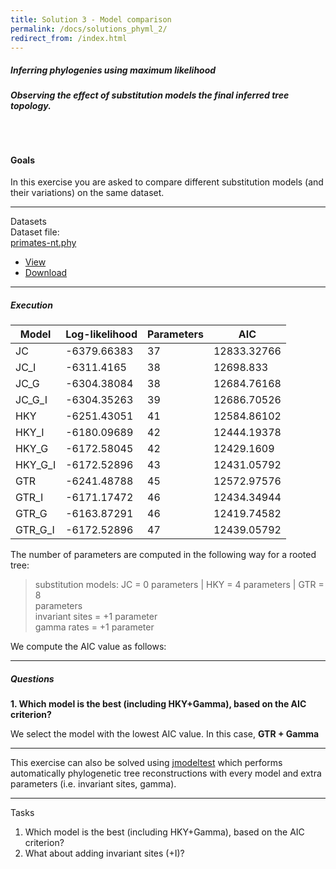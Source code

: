 ```yaml
---
title: Solution 3 - Model comparison
permalink: /docs/solutions_phyml_2/
redirect_from: /index.html
---
```


##### Inferring phylogenies using maximum likelihood
###### **Observing the effect of substitution models the final inferred tree topology.**

<br>

#### Goals

In this exercise you are asked to compare different substitution models (and their variations) on the same dataset.


---

<div class="panel panel-primary">
    <div class="panel-heading">Datasets</div>
    <div class="panel-body">
        Dataset file: <div class="btn-group">
          <a href="#" class="btn btn-default">primates-nt.phy</a>
          <a href="#" class="btn btn-default dropdown-toggle" data-toggle="dropdown"><span class="caret"></span></a>
          <ul class="dropdown-menu">
            <li><a href="#">View</a></li>
            <li><a href="#">Download</a></li>
          </ul>
        </div>
    </div>
</div>

---

<h5 id="execution-2">Execution</h5>

<table>
	<thead>
		<tr>
			<th>Model</th>
			<th>Log-likelihood</th>
			<th>Parameters</th>
			<th>AIC</th>
		</tr>
	</thead>
	<tbody>
		<tr>
			<td>JC</td>
			<td>-6379.66383</td>
			<td>37</td>
			<td>12833.32766</td>
		</tr>
		<tr>
			<td>JC_I</td>
			<td>-6311.4165</td>
			<td>38</td>
			<td>12698.833</td>
		</tr>
		<tr>
			<td>JC_G</td>
			<td>-6304.38084</td>
			<td>38</td>
			<td>12684.76168</td>
		</tr>
		<tr>
			<td>JC_G_I</td>
			<td>-6304.35263</td>
			<td>39</td>
			<td>12686.70526</td>
		</tr>
		<tr>
			<td>HKY</td>
			<td>-6251.43051</td>
			<td>41</td>
			<td>12584.86102</td>
		</tr>
		<tr>
			<td>HKY_I</td>
			<td>-6180.09689</td>
			<td>42</td>
			<td>12444.19378</td>
		</tr>
		<tr>
			<td>HKY_G</td>
			<td>-6172.58045</td>
			<td>42</td>
			<td>12429.1609</td>
		</tr>
		<tr>
			<td>HKY_G_I</td>
			<td>-6172.52896</td>
			<td>43</td>
			<td>12431.05792</td>
		</tr>
		<tr>
			<td>GTR</td>
			<td>-6241.48788</td>
			<td>45</td>
			<td>12572.97576</td>
		</tr>
		<tr>
			<td>GTR_I</td>
			<td>-6171.17472</td>
			<td>46</td>
			<td>12434.34944</td>
		</tr>
		<tr>
			<td>GTR_G</td>
			<td>-6163.87291</td>
			<td>46</td>
			<td>12419.74582</td>
		</tr>
		<tr>
			<td>GTR_G_I</td>
			<td>-6172.52896</td>
			<td>47</td>
			<td>12439.05792</td>
		</tr>
	</tbody>
</table>


<p>The number of parameters are computed in the following way for a rooted <br>
tree:</p>

<blockquote>
  <p><script type="math/tex" id="MathJax-Element-11">k = (2 \ast \text{no. taxa} - 3) + \text{no. parameters in substitution model} + \text{extra parameters}</script></p>

  <p>substitution models: JC = 0 parameters | HKY = 4 parameters | GTR = 8 <br>
  parameters <br>
  invariant sites = +1 parameter <br>
  gamma rates = +1 parameter</p>
</blockquote>

<p>We compute the AIC value as follows:</p>

<blockquote>
  <p><script type="math/tex" id="MathJax-Element-12">AIC = 2(k) - 2\log(L)</script></p>
</blockquote>


---

<h5 id="questions-2">Questions</h5>

<p><strong>1. Which model is the best (including HKY+Gamma), based on the AIC criterion?</strong></p>

<p>We select the model with the lowest AIC value. In this case, <strong>GTR + Gamma</strong></p>

<hr>

<p>This exercise can also be solved using <a href="https://github.com/ddarriba/jmodeltest2">jmodeltest</a> which performs automatically phylogenetic tree reconstructions with every model and extra parameters (i.e. invariant sites, gamma).</p>


---


<div class="panel panel-default">
    <div class="panel-heading">Tasks</div>
    <div class="panel-body">
    <ol>
      <li>Which model is the best (including HKY+Gamma), based on the AIC criterion?</li>
      <li>What about adding invariant sites (+I)?</li>
    </ol>
    </div>
</div>
